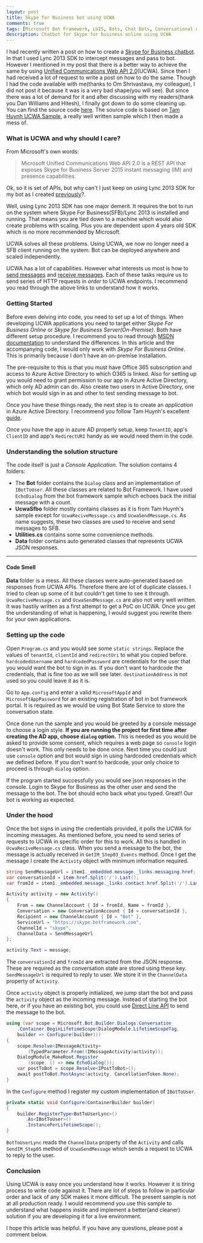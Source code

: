 ```yaml
---
layout: post
title: Skype for Business bot using UCWA
comments: true
tags: [Microsoft Bot Framework, LUIS, Bots, Chat Bots, Conversational Apps, Skype For Business, UCWA]
description: Chatbot for Skype for business online using UCWA
---
```


I had recently written a post on how to create a [Skype for Business chatbot](/2017/01/BusyBot-Sykpe-For-Business-Bot/). In that I used Lync 2013 SDK to intercept messages and pass to bot. However I mentioned in my post that there is a better way to achieve the same by using [Unified Communications Web API 2.0](https://msdn.microsoft.com/en-us/skype/ucwa/unifiedcommunicationswebapi2_0)(UCWA). Since then I had received a lot of request to write a post on how to do the same. Though I had the code available with me(thanks to Om Shrivastava, my colleague), I did not post it because it was is a very bad shape(you will see). But since there was a lot of demand for it and after discussing with my readers(thank you Dan Williams and Hitesh), I finally got down to do some cleaning up. You can find the source code [here](https://github.com/ankitbko/ucwa-bot). The source code is based on [Tam Huynh UCWA Sample](https://github.com/tamhinsf/ucwa-sfbo-console), a really well written sample which I then made a mess of.

### What is UCWA and why should I care?
From Microsoft's own words: 

> Microsoft Unified Communications Web API 2.0 is a REST API that exposes Skype for Business Server 2015 instant messaging (IM) and presence capabilities.

Ok, so it is set of APIs, but why can't I just keep on using Lync 2013 SDK for my bot as I created [previously](/2017/01/BusyBot-Sykpe-For-Business-Bot/)?.  

Well, using Lync 2013 SDK has one major demerit. It requires the bot to run on the system where Skype For Business(SFB)/Lync 2013 is installed and running. That means you are tied down to a machine which would also create problems with scaling. Plus you are dependent upon 4 years old SDK which is no more recommended by Microsoft.  

UCWA solves all these problems. Using UCWA, we now no longer need a SFB client running on the system. Bot can be deployed anywhere and scaled independently.


UCWA has a lot of capabilities. However what interests us most is how to [send messages](https://msdn.microsoft.com/en-us/skype/ucwa/sendanim) and [receive messages](https://msdn.microsoft.com/en-us/skype/ucwa/receiveanim). Each of these tasks require us to send series of HTTP requests in *order* to UCWA endpoints. I recommend you read through the above links to understand how it works.

### Getting Started
Before even delving into code, you need to set up a lot of things. When developing UCWA applications you need to target either *Skype For Business Online* or *Skype for Business Server(On-Premise)*. Both have different setup procedure. I recommend you to read through [MSDN documentation](https://msdn.microsoft.com/en-us/skype/ucwa/developingapplicationswithucwa) to understand the differences. In this article and the accompanying code, I would only work with *Skype For Business Online*. This is primarily because I don't have an on-premise installation.


The pre-requisite to this is that you must have Office 365 subscription and access to Azure Active Directory to which O365 is linked. Also for setting up you would need to grant permission to our app in Azure Active Directory, which only AD admin can do. Also create two users in Active Directory, one which bot would sign in as and other to test sending message to bot.  


Once you have these things ready, the next step is to create an *application* in Azure Active Directory. I recommend you follow Tam Huynh's excellent [guide](https://github.com/tamhinsf/ucwa-sfbo-console/blob/master/README.md).


Once you have the app in azure AD properly setup, keep `TenantID`, app's `ClientID` and app's `RedirectURI` handy as we would need them in the code.

### Understanding the solution structure

The code itself is just a *Console Application*. The solution contains 4 folders:

- The **Bot** folder contains the `Dialog` class and an implementation of `IBotToUser`. All these classes are related to Bot Framework. I have used `EchoDialog` from the bot framework sample which echoes back the initial message with a count.
- **UcwaSfbo** folder mostly contains classes as it is from Tam Huynh's sample except for `UcwaReciveMessage.cs` and `UcwaSendMessage.cs`. As name suggests, these two classes are used to receive and send messages to SFB. 
- **Utilities.cs** contains some some convenience methods.
- **Data** folder contains auto generated classes that represents UCWA JSON responses.

---

#### Code Smell

**Data** folder is a mess. All these classes were auto-generated based on responses from UCWA APIs. Therefore there are lot of duplicate classes. I tried to clean up some of it but couldn't get time to see it through. `UcwaReciveMessage.cs` and `UcwaSendMessage.cs` are also not very well written. It was hastily written as a first attempt to get a PoC on UCWA. Once you get the understanding of what is happening, I would suggest you rewrite them for your own applications.

### Setting up the code
Open `Program.cs` and you would see some `static strings`. Replace the values of `tenantId`, `clientId` and `redirectUri` to what you copied before. `hardcodedUsername` and `hardcodedPassword` are credentials for the user that you would want the bot to sign in as. If you don't want to hardcode the credentials, that is fine too as we will see later. `destinationAddress` is not used so you could leave it as it is.  

Go to `App.config` and enter a valid `MicrosoftAppId` and `MicrosoftAppPassword` for an existing registration of bot in bot framework portal. It is required as we would be using Bot State Service to store the conversation state.


Once done run the sample and you would be greeted by a console message to choose a login style. **If you are running the project for first time after creating the AD app, choose `dialog` option.** This is needed as you would be asked to provide some consent, which requires a web page so `console` login doesn't work. This only needs to be done once. Next time you could just use `console` option and bot would sign in using hardcoded credentials which we defined before. If you don't want to hardcode, your only choice to proceed is through `dialog` option.  

If the program started successfully you would see json responses in the console. Login to Skype for Business as the other user and send the message to the bot. The bot should echo back what you typed. Great!! Our bot is working as expected.

### Under the hood

Once the bot signs in using the credentials provided, it polls the UCWA for incoming messages. As mentioned before, you need to send series of requests to UCWA in specific order for this to work. All this is handled in `UcwaReciveMessage.cs` class. When you send a message to the bot, the message is actually received in `GetIM_Step03_Events` method. Once I get the message I create the `Activity` object with minimum information required.


```csharp
string SendMessageUrl = item1._embedded.message._links.messaging.href;
var conversationId = item.href.Split('/').Last();
var fromId = item1._embedded.message._links.contact.href.Split('/').Last();

Activity activity = new Activity()
{
    From = new ChannelAccount { Id = fromId, Name = fromId },
    Conversation = new ConversationAccount { Id = conversationId },
    Recipient = new ChannelAccount { Id = "Bot" },
    ServiceUrl = "https://skype.botframework.com",
    ChannelId = "skype",
    ChannelData = SendMessageUrl
};

activity.Text = message;
```

The `conversationId` and `fromId` are extracted from the JSON response. These are required as the conversation state are stored using these key. `SendMessageUrl` is required to reply to user. We store it in the `ChannelData` property of `Activity`.


Once `activity` object is properly initialized, we jump start the bot and pass the `activity` object as the incoming message. Instead of starting the bot here, or if you have an existing bot, you could use [Direct Line API](https://docs.botframework.com/en-us/restapi/directline3/) to send the message to the bot.


```csharp
using (var scope = Microsoft.Bot.Builder.Dialogs.Conversation
    .Container.BeginLifetimeScope(DialogModule.LifetimeScopeTag, 
    builder => Configure(builder)))
{
    scope.Resolve<IMessageActivity>
        (TypedParameter.From((IMessageActivity)activity));
    DialogModule_MakeRoot.Register
        (scope, () => new EchoDialog());
    var postToBot = scope.Resolve<IPostToBot>();
    await postToBot.PostAsync(activity, CancellationToken.None);
}
```

In the `Configure` method I register my custom implementation of `IBotToUser`. 


```csharp
private static void Configure(ContainerBuilder builder)
{
    builder.RegisterType<BotToUserLync>()
       .As<IBotToUser>()
       .InstancePerLifetimeScope();
}
``` 

`BotToUserLync` reads the `ChannelData` property of the `Activity` and calls `SendIM_Step05` method of `UcwaSendMessage` which sends a request to UCWA to reply to the user.

### Conclusion

Using UCWA is easy once you understand how it works. However it is tiring process to write code against it. There are lot of steps to follow in particular order and lack of any SDK makes it more difficult. The present sample is not at all production ready. I would recommend you use this sample to understand what happens inside and implement a better(and cleaner) solution if you are developing it for a live environment.


I hope this article was helpful. If you have any questions, please post a comment below.
